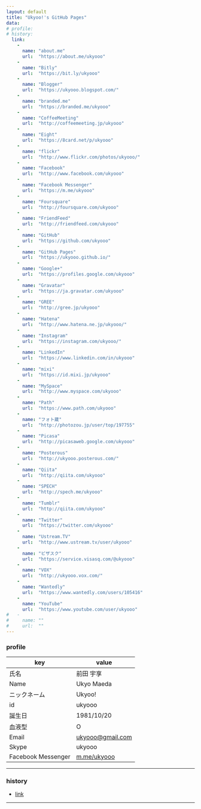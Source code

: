```yaml
---
layout: default
title: "Ukyoo!'s GitHub Pages"
data:
# profile:
# history:
  link:
    -
      name: "about.me"
      url:  "https://about.me/ukyooo"
    -
      name: "Bitly"
      url:  "https://bit.ly/ukyooo"
    -
      name: "Blogger"
      url:  "https://ukyooo.blogspot.com/"
    -
      name: "branded.me"
      url:  "https://branded.me/ukyooo"
    -
      name: "CoffeeMeeting"
      url:  "http://coffeemeeting.jp/ukyooo"
    -
      name: "Eight"
      url:  "https://8card.net/p/ukyooo"
    -
      name: "flickr"
      url:  "http://www.flickr.com/photos/ukyooo/"
    -
      name: "Facebook"
      url:  "http://www.facebook.com/ukyooo"
    -
      name: "Facebook Messenger"
      url:  "https://m.me/ukyooo"
    -
      name: "Foursquare"
      url:  "http://foursquare.com/ukyooo"
    -
      name: "FriendFeed"
      url:  "http://friendfeed.com/ukyooo"
    -
      name: "GitHub"
      url:  "https://github.com/ukyooo"
    -
      name: "GitHub Pages"
      url:  "https://ukyooo.github.io/"
    -
      name: "Google+"
      url:  "https://profiles.google.com/ukyooo"
    -
      name: "Gravatar"
      url:  "https://ja.gravatar.com/ukyooo"
    -
      name: "GREE"
      url:  "http://gree.jp/ukyooo"
    -
      name: "Hatena"
      url:  "http://www.hatena.ne.jp/ukyooo/"
    -
      name: "Instagram"
      url:  "https://instagram.com/ukyooo/"
    -
      name: "LinkedIn"
      url:  "https://www.linkedin.com/in/ukyooo"
    -
      name: "mixi"
      url:  "https://id.mixi.jp/ukyooo"
    -
      name: "MySpace"
      url:  "http://www.myspace.com/ukyooo"
    -
      name: "Path"
      url:  "https://www.path.com/ukyooo"
    -
      name: "フォト蔵"
      url:  "http://photozou.jp/user/top/197755"
    -
      name: "Picasa"
      url:  "http://picasaweb.google.com/ukyooo"
    -
      name: "Posterous"
      url:  "http://ukyooo.posterous.com/"
    -
      name: "Qiita"
      url:  "http://qiita.com/ukyooo"
    -
      name: "SPECH"
      url:  "http://spech.me/ukyooo"
    -
      name: "Tumblr"
      url:  "http://qiita.com/ukyooo"
    -
      name: "Twitter"
      url:  "https://twitter.com/ukyooo"
    -
      name: "Ustream.TV"
      url:  "http://www.ustream.tv/user/ukyooo"
    -
      name: "ビザスク"
      url:  "https://service.visasq.com/@ukyooo"
    -
      name: "VOX"
      url:  "http://ukyooo.vox.com/"
    -
      name: "Wantedly"
      url:  "https://www.wantedly.com/users/105416"
    -
      name: "YouTube"
      url:  "https://www.youtube.com/user/ukyooo"
#   -
#     name: ""
#     url:  ""
---
```


### profile

| key                     | value                                                       |
|-------------------------|-------------------------------------------------------------|
| 氏名                    | 前田 宇享                                                   |
| Name                    | Ukyo Maeda                                                  |
| ニックネーム            | Ukyoo!                                                      |
| id                      | ukyooo                                                      |
| 誕生日                  | 1981/10/20                                                  |
| 血液型                  | O                                                           |
| Email                   | <ukyooo@gmail.com>                                          |
| Skype                   | ukyooo                                                      |
| Facebook Messenger      | [m.me/ukyooo](https://m.me/ukyooo)                          |

- - -

### history

* [link](/history)

- - -

